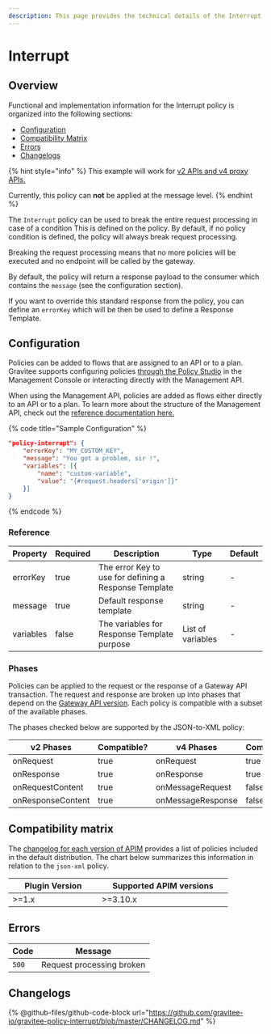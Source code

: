 ```yaml
---
description: This page provides the technical details of the Interrupt policy
---
```


# Interrupt

## Overview

Functional and implementation information for the Interrupt policy is organized into the following sections:

* [Configuration](template-policy-rework-structure-12.md#configuration)
* [Compatibility Matrix](template-policy-rework-structure-12.md#compatibility-matrix)
* [Errors](template-policy-rework-structure-12.md#errors)
* [Changelogs](template-policy-rework-structure-12.md#changelogs)

{% hint style="info" %}
This example will work for [v2 APIs and v4 proxy APIs.](../../overview/gravitee-api-definitions-and-execution-engines.md)

Currently, this policy can **not** be applied at the message level.
{% endhint %}

The `Interrupt` policy can be used to break the entire request processing in case of a condition This is defined on the policy. By default, if no policy condition is defined, the policy will always break request processing.

Breaking the request processing means that no more policies will be executed and no endpoint will be called by the gateway.

By default, the policy will return a response payload to the consumer which contains the `message` (see the configuration section).

If you want to override this standard response from the policy, you can define an `errorKey` which will be then be used to define a Response Template.

## Configuration

Policies can be added to flows that are assigned to an API or to a plan. Gravitee supports configuring policies [through the Policy Studio](../../guides/policy-design/) in the Management Console or interacting directly with the Management API.

When using the Management API, policies are added as flows either directly to an API or to a plan. To learn more about the structure of the Management API, check out the [reference documentation here.](../management-api-reference/)

{% code title="Sample Configuration" %}
```json
"policy-interrupt": {
    "errorKey": "MY_CUSTOM_KEY",
    "message": "You got a problem, sir !",
    "variables": [{
        "name": "custom-variable",
        "value": "{#request.headers['origin']}"
    }]
}
```
{% endcode %}

### Reference

<table><thead><tr><th>Property</th><th data-type="checkbox">Required</th><th>Description</th><th>Type</th><th>Default</th></tr></thead><tbody><tr><td>errorKey</td><td>true</td><td>The error Key to use for defining a Response Template</td><td>string</td><td>-</td></tr><tr><td>message</td><td>true</td><td>Default response template</td><td>string</td><td>-</td></tr><tr><td>variables</td><td>false</td><td>The variables for Response Template purpose</td><td>List of variables</td><td>-</td></tr></tbody></table>

### Phases

Policies can be applied to the request or the response of a Gateway API transaction. The request and response are broken up into phases that depend on the [Gateway API version](../../overview/gravitee-api-definitions-and-execution-engines.md). Each policy is compatible with a subset of the available phases.

The phases checked below are supported by the JSON-to-XML policy:

<table data-full-width="false"><thead><tr><th width="209">v2 Phases</th><th width="139" data-type="checkbox">Compatible?</th><th width="188.41136671177264">v4 Phases</th><th data-type="checkbox">Compatible?</th></tr></thead><tbody><tr><td>onRequest</td><td>true</td><td>onRequest</td><td>true</td></tr><tr><td>onResponse</td><td>true</td><td>onResponse</td><td>true</td></tr><tr><td>onRequestContent</td><td>true</td><td>onMessageRequest</td><td>false</td></tr><tr><td>onResponseContent</td><td>true</td><td>onMessageResponse</td><td>false</td></tr></tbody></table>

## Compatibility matrix

The [changelog for each version of APIM](../../releases-and-changelog/changelog/) provides a list of policies included in the default distribution. The chart below summarizes this information in relation to the `json-xml` policy.

<table data-full-width="false"><thead><tr><th width="161.33333333333331">Plugin Version</th><th width="242">Supported APIM versions</th></tr></thead><tbody><tr><td>>=1.x</td><td>>=3.10.x</td></tr></tbody></table>

## Errors

| Code  | Message                   |
| ----- | ------------------------- |
| `500` | Request processing broken |

## Changelogs

{% @github-files/github-code-block url="https://github.com/gravitee-io/gravitee-policy-interrupt/blob/master/CHANGELOG.md" %}
